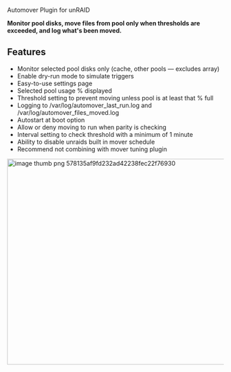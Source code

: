 Automover Plugin for unRAID

**Monitor pool disks, move files from pool only when thresholds are exceeded, and log what's been moved.**

## Features ##

- Monitor selected pool disks only (cache, other pools — excludes array)
- Enable dry-run mode to simulate triggers
- Easy-to-use settings page
- Selected pool usage % displayed
- Threshold setting to prevent moving unless pool is at least that % full
- Logging to /var/log/automover_last_run.log and /var/log/automover_files_moved.log
- Autostart at boot option
- Allow or deny moving to run when parity is checking
- Interval setting to check threshold with a minimum of 1 minute
- Ability to disable unraids built in mover schedule
- Recommend not combining with mover tuning plugin

<img width="1000" height="479" alt="image thumb png 578135af9fd232ad42238fec22f76930" src="https://github.com/user-attachments/assets/58acd420-f6ed-420f-9c73-1a3d1b0eebca" />


